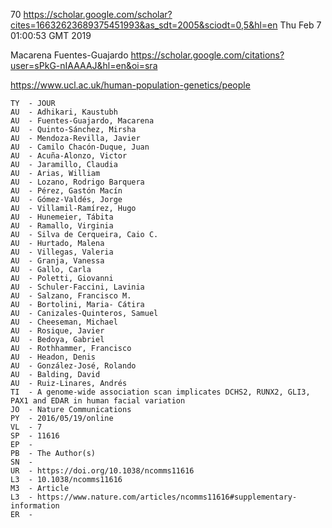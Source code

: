70
https://scholar.google.com/scholar?cites=16632623689375451993&as_sdt=2005&sciodt=0,5&hl=en
Thu Feb  7 01:00:53 GMT 2019



Macarena Fuentes-Guajardo
https://scholar.google.com/citations?user=sPkG-nIAAAAJ&hl=en&oi=sra


https://www.ucl.ac.uk/human-population-genetics/people

```
TY  - JOUR
AU  - Adhikari, Kaustubh
AU  - Fuentes-Guajardo, Macarena
AU  - Quinto-Sánchez, Mirsha
AU  - Mendoza-Revilla, Javier
AU  - Camilo Chacón-Duque, Juan
AU  - Acuña-Alonzo, Victor
AU  - Jaramillo, Claudia
AU  - Arias, William
AU  - Lozano, Rodrigo Barquera
AU  - Pérez, Gastón Macín
AU  - Gómez-Valdés, Jorge
AU  - Villamil-Ramírez, Hugo
AU  - Hunemeier, Tábita
AU  - Ramallo, Virginia
AU  - Silva de Cerqueira, Caio C.
AU  - Hurtado, Malena
AU  - Villegas, Valeria
AU  - Granja, Vanessa
AU  - Gallo, Carla
AU  - Poletti, Giovanni
AU  - Schuler-Faccini, Lavinia
AU  - Salzano, Francisco M.
AU  - Bortolini, Maria- Cátira
AU  - Canizales-Quinteros, Samuel
AU  - Cheeseman, Michael
AU  - Rosique, Javier
AU  - Bedoya, Gabriel
AU  - Rothhammer, Francisco
AU  - Headon, Denis
AU  - González-José, Rolando
AU  - Balding, David
AU  - Ruiz-Linares, Andrés
TI  - A genome-wide association scan implicates DCHS2, RUNX2, GLI3, PAX1 and EDAR in human facial variation
JO  - Nature Communications
PY  - 2016/05/19/online
VL  - 7
SP  - 11616
EP  -
PB  - The Author(s)
SN  -
UR  - https://doi.org/10.1038/ncomms11616
L3  - 10.1038/ncomms11616
M3  - Article
L3  - https://www.nature.com/articles/ncomms11616#supplementary-information
ER  -
```




